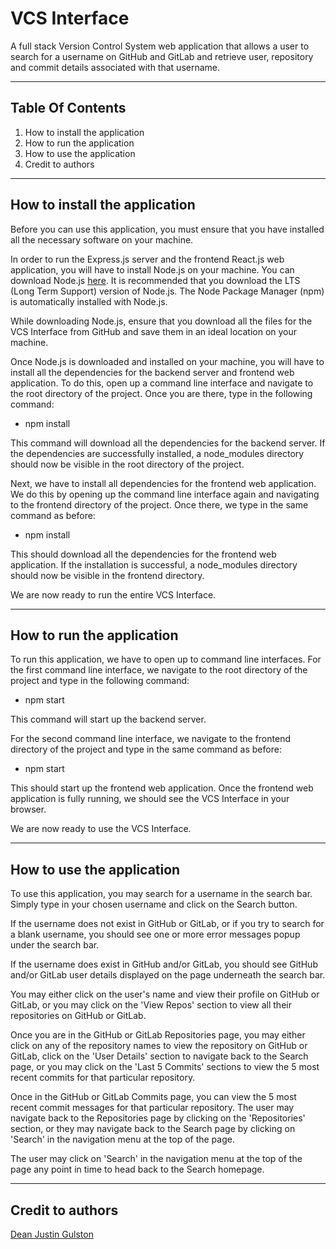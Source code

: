 # VCS Interface

A full stack Version Control System web application that allows a user to search for a username on GitHub and GitLab and retrieve user, repository and commit details associated with that username.

---

## Table Of Contents

1. How to install the application
2. How to run the application
3. How to use the application
4. Credit to authors

---

## How to install the application

Before you can use this application, you must ensure that you have installed all the necessary software on your machine.

In order to run the Express.js server and the frontend React.js web application, you will have to install Node.js on your machine. You can download Node.js [here](https://nodejs.org/en/download). It is recommended that you download the LTS (Long Term Support) version of Node.js. The Node Package Manager (npm) is automatically installed with Node.js.

While downloading Node.js, ensure that you download all the files for the VCS Interface from GitHub and save them in an ideal location on your machine.

Once Node.js is downloaded and installed on your machine, you will have to install all the dependencies for the backend server and frontend web application. To do this, open up a command line interface and navigate to the root directory of the project. Once you are there, type in the following command:

- npm install

This command will download all the dependencies for the backend server. If the dependencies are successfully installed, a node_modules directory should now be visible in the root directory of the project.

Next, we have to install all dependencies for the frontend web application. We do this by opening up the command line interface again and navigating to the frontend directory of the project. Once there, we type in the same command as before:

- npm install

This should download all the dependencies for the frontend web application. If the installation is successful, a node_modules directory should now be visible in the frontend directory.

We are now ready to run the entire VCS Interface.

---

## How to run the application

To run this application, we have to open up to command line interfaces. For the first command line interface, we navigate to the root directory of the project and type in the following command:

- npm start

This command will start up the backend server.

For the second command line interface, we navigate to the frontend directory of the project and type in the same command as before:

- npm start

This should start up the frontend web application. Once the frontend web application is fully running, we should see the VCS Interface in your browser.

We are now ready to use the VCS Interface.

---

## How to use the application

To use this application, you may search for a username in the search bar. Simply type in your chosen username and click on the Search button.

If the username does not exist in GitHub or GitLab, or if you try to search for a blank username, you should see one or more error messages popup under the search bar.

If the username does exist in GitHub and/or GitLab, you should see GitHub and/or GitLab user details displayed on the page underneath the search bar.

You may either click on the user's name and view their profile on GitHub or GitLab, or you may click on the 'View Repos' section to view all their repositories on GitHub or GitLab.

Once you are in the GitHub or GitLab Repositories page, you may either click on any of the repository names to view the repository on GitHub or GitLab, click on the 'User Details' section to navigate back to the Search page, or you may click on the 'Last 5 Commits' sections to view the 5 most recent commits for that particular repository.

Once in the GitHub or GitLab Commits page, you can view the 5 most recent commit messages for that particular repository. The user may navigate back to the Repositories page by clicking on the 'Repositories' section, or they may navigate back to the Search page by clicking on 'Search' in the navigation menu at the top of the page.

The user may click on 'Search' in the navigation menu at the top of the page any point in time to head back to the Search homepage.

---

## Credit to authors

[Dean Justin Gulston](https://github.com/DJGulston)

